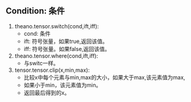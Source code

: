 ## Condition: 条件

1. theano.tensor.switch(cond,ift,iff):
    * cond: 条件
    * ift: 符号张量，如果true,返回该值。
    * iff: 符号张量。如果false,返回该值。
2. theano.tensor.where(cond,ift,iff):
    * 与switc一样。
3. tensor.tensor.clip(x,min,max):
    * 比较x中每个元素与min,max的大小，如果大于max,该元素值为max,
    * 如果小于min，该元素值为min。
    * 返回最后得到的x。